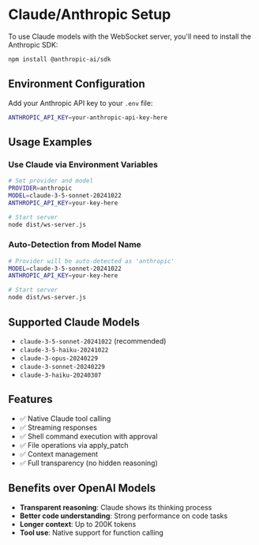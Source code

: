 # Claude/Anthropic Setup

To use Claude models with the WebSocket server, you'll need to install the Anthropic SDK:

```bash
npm install @anthropic-ai/sdk
```

## Environment Configuration

Add your Anthropic API key to your `.env` file:

```bash
ANTHROPIC_API_KEY=your-anthropic-api-key-here
```

## Usage Examples

### Use Claude via Environment Variables

```bash
# Set provider and model
PROVIDER=anthropic
MODEL=claude-3-5-sonnet-20241022
ANTHROPIC_API_KEY=your-key-here

# Start server
node dist/ws-server.js
```

### Auto-Detection from Model Name

```bash
# Provider will be auto-detected as 'anthropic'
MODEL=claude-3-5-sonnet-20241022
ANTHROPIC_API_KEY=your-key-here

# Start server  
node dist/ws-server.js
```

## Supported Claude Models

- `claude-3-5-sonnet-20241022` (recommended)
- `claude-3-5-haiku-20241022`
- `claude-3-opus-20240229`
- `claude-3-sonnet-20240229`
- `claude-3-haiku-20240307`

## Features

- ✅ Native Claude tool calling
- ✅ Streaming responses
- ✅ Shell command execution with approval
- ✅ File operations via apply_patch
- ✅ Context management
- ✅ Full transparency (no hidden reasoning)

## Benefits over OpenAI Models

- **Transparent reasoning**: Claude shows its thinking process
- **Better code understanding**: Strong performance on code tasks
- **Longer context**: Up to 200K tokens
- **Tool use**: Native support for function calling